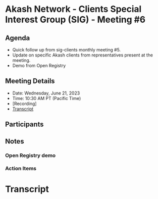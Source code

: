 
# Akash Network - Clients Special Interest Group (SIG) - Meeting #6

## Agenda

- Quick follow up from sig-clients monthly meeting #5.
- Update on specific Akash clients from representatives present at the meeting.
- Demo from Open Registry

## Meeting Details

- Date: Wednesday, June 21, 2023
- Time: 10:30 AM PT (Pacific Time)
- [Recording]
- [Transcript](#transcript)

## Participants

## Notes


### Open Registry demo




### Action Items


# **Transcript**
